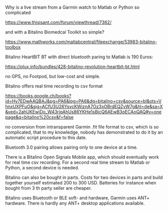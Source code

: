 Why is a live stream from a Garmin watch to Matlab or Python so complicated

https://www.thisisant.com/forum/viewthread/7362/

and with a Bitalino Biomedcal Toolkit so simple?

https://www.mathworks.com/matlabcentral/fileexchange/53983-bitalino-toolbox

Bitalino HeartBIT BT with direct bluetooth paring to Matlab is 190 Euros:

https://plux.info/bundles/428-bitalino-revolution-heartbit-bt.html

no GPS, no Footpod, but low-cost and simple.

Bitalino offers real time recording to csv format

https://books.google.ch/books?id=Hy7EDwAAQBAJ&pg=PA6&lpg=PA6&dq=bitalino+csv&source=bl&ots=VhnxUXPFuO&sig=ACfU3U26YsvcKWiznA7Oz3xOBrdEQZyW7g&hl=de&sa=X&ved=2ahUKEwiDo_W43rjpAhUs86YKHe1sBicQ6AEwB3oECAoQAQ#v=onepage&q=bitalino%20csv&f=false

no conversion from intransparent Garmin .fit file format to csv, which is so complicated, that to my knowledge, nobody has demonstrated to do it by an automatic script procedure to this date.

Bluetooth 3.0 pairing allows pairing only to one device at a time.

There is a Bitalino Open Signals Mobile app,  which should eventually work for real time csv recording. For a second real time stream to Matlab or Python, a second device is needed.

Bitalino can also be bought in parts. Costs for two devices in parts and build together yourself estimated 200 to 300 USD. Batteries for instance when bought from 3 th party seller are cheaper.

Bitalino uses Bluetooth or BLE soft- and hardware, Garmin uses ANT+ hardware. There is hardly any ANT+ desktop applications available.
